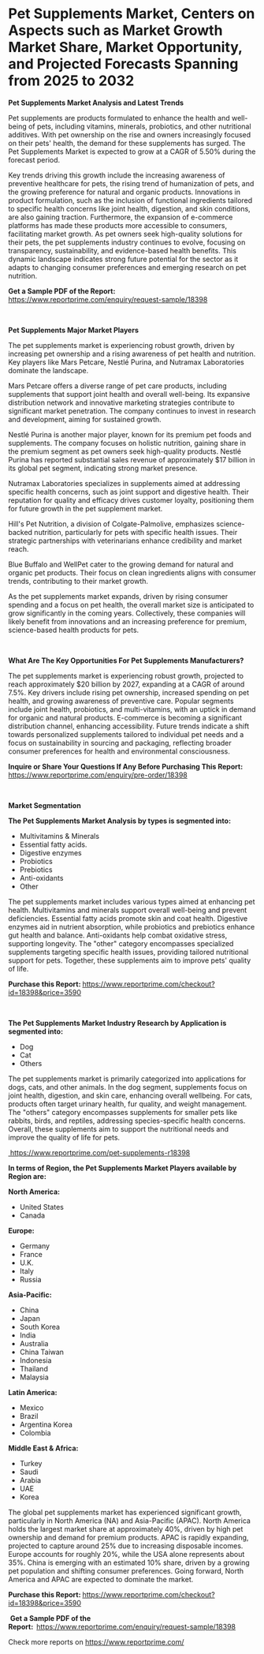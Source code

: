 <p><h1>Pet Supplements Market, Centers on Aspects such as Market Growth Market Share, Market Opportunity, and Projected Forecasts Spanning from 2025 to 2032</h1></p><p><strong>Pet Supplements Market Analysis and Latest Trends</strong></p>
<p><p>Pet supplements are products formulated to enhance the health and well-being of pets, including vitamins, minerals, probiotics, and other nutritional additives. With pet ownership on the rise and owners increasingly focused on their pets' health, the demand for these supplements has surged. The Pet Supplements Market is expected to grow at a CAGR of 5.50% during the forecast period. </p><p>Key trends driving this growth include the increasing awareness of preventive healthcare for pets, the rising trend of humanization of pets, and the growing preference for natural and organic products. Innovations in product formulation, such as the inclusion of functional ingredients tailored to specific health concerns like joint health, digestion, and skin conditions, are also gaining traction. Furthermore, the expansion of e-commerce platforms has made these products more accessible to consumers, facilitating market growth. As pet owners seek high-quality solutions for their pets, the pet supplements industry continues to evolve, focusing on transparency, sustainability, and evidence-based health benefits. This dynamic landscape indicates strong future potential for the sector as it adapts to changing consumer preferences and emerging research on pet nutrition.</p></p>
<p><strong>Get a Sample PDF of the Report:&nbsp;</strong> <a href="https://www.reportprime.com/enquiry/request-sample/18398?utm_campaign=2722&utm_medium=2&utm_source=Github&utm_content=ia&utm_term=19032025&utm_id=pet-supplements">https://www.reportprime.com/enquiry/request-sample/18398</a></p>
<p>&nbsp;</p>
<p><strong>Pet Supplements Major Market Players</strong></p>
<p><p>The pet supplements market is experiencing robust growth, driven by increasing pet ownership and a rising awareness of pet health and nutrition. Key players like Mars Petcare, Nestlé Purina, and Nutramax Laboratories dominate the landscape.</p><p>Mars Petcare offers a diverse range of pet care products, including supplements that support joint health and overall well-being. Its expansive distribution network and innovative marketing strategies contribute to significant market penetration. The company continues to invest in research and development, aiming for sustained growth.</p><p>Nestlé Purina is another major player, known for its premium pet foods and supplements. The company focuses on holistic nutrition, gaining share in the premium segment as pet owners seek high-quality products. Nestlé Purina has reported substantial sales revenue of approximately $17 billion in its global pet segment, indicating strong market presence.</p><p>Nutramax Laboratories specializes in supplements aimed at addressing specific health concerns, such as joint support and digestive health. Their reputation for quality and efficacy drives customer loyalty, positioning them for future growth in the pet supplement market.</p><p>Hill's Pet Nutrition, a division of Colgate-Palmolive, emphasizes science-backed nutrition, particularly for pets with specific health issues. Their strategic partnerships with veterinarians enhance credibility and market reach.</p><p>Blue Buffalo and WellPet cater to the growing demand for natural and organic pet products. Their focus on clean ingredients aligns with consumer trends, contributing to their market growth.</p><p>As the pet supplements market expands, driven by rising consumer spending and a focus on pet health, the overall market size is anticipated to grow significantly in the coming years. Collectively, these companies will likely benefit from innovations and an increasing preference for premium, science-based health products for pets.</p></p>
<p>&nbsp;</p>
<p><strong>What Are The Key Opportunities For Pet Supplements Manufacturers?</strong></p>
<p><p>The pet supplements market is experiencing robust growth, projected to reach approximately $20 billion by 2027, expanding at a CAGR of around 7.5%. Key drivers include rising pet ownership, increased spending on pet health, and growing awareness of preventive care. Popular segments include joint health, probiotics, and multi-vitamins, with an uptick in demand for organic and natural products. E-commerce is becoming a significant distribution channel, enhancing accessibility. Future trends indicate a shift towards personalized supplements tailored to individual pet needs and a focus on sustainability in sourcing and packaging, reflecting broader consumer preferences for health and environmental consciousness.</p></p>
<p><strong>Inquire or Share Your Questions If Any Before Purchasing This Report:</strong> <a href="https://www.reportprime.com/enquiry/pre-order/18398?utm_campaign=2722&utm_medium=2&utm_source=Github&utm_content=ia&utm_term=19032025&utm_id=pet-supplements">https://www.reportprime.com/enquiry/pre-order/18398</a></p>
<p>&nbsp;</p>
<p><strong>Market Segmentation</strong></p>
<p><strong>The Pet Supplements Market Analysis by types is segmented into:</strong></p>
<p><ul><li>Multivitamins & Minerals</li><li>Essential fatty acids.</li><li>Digestive enzymes</li><li>Probiotics</li><li>Prebiotics</li><li>Anti-oxidants</li><li>Other</li></ul></p>
<p><p>The pet supplements market includes various types aimed at enhancing pet health. Multivitamins and minerals support overall well-being and prevent deficiencies. Essential fatty acids promote skin and coat health. Digestive enzymes aid in nutrient absorption, while probiotics and prebiotics enhance gut health and balance. Anti-oxidants help combat oxidative stress, supporting longevity. The "other" category encompasses specialized supplements targeting specific health issues, providing tailored nutritional support for pets. Together, these supplements aim to improve pets' quality of life.</p></p>
<p><strong>Purchase this Report:&nbsp;</strong><a href="https://www.reportprime.com/checkout?id=18398&price=3590&utm_campaign=2722&utm_medium=2&utm_source=Github&utm_content=ia&utm_term=19032025&utm_id=pet-supplements">https://www.reportprime.com/checkout?id=18398&price=3590</a></p>
<p>&nbsp;</p>
<p><strong>The Pet Supplements Market Industry Research by Application is segmented into:</strong></p>
<p><ul><li>Dog</li><li>Cat</li><li>Others</li></ul></p>
<p><p>The pet supplements market is primarily categorized into applications for dogs, cats, and other animals. In the dog segment, supplements focus on joint health, digestion, and skin care, enhancing overall wellbeing. For cats, products often target urinary health, fur quality, and weight management. The "others" category encompasses supplements for smaller pets like rabbits, birds, and reptiles, addressing species-specific health concerns. Overall, these supplements aim to support the nutritional needs and improve the quality of life for pets.</p></p>
<p><a href="https://www.reportprime.com/pet-supplements-r18398?utm_campaign=2722&utm_medium=2&utm_source=Github&utm_content=ia&utm_term=19032025&utm_id=pet-supplements">&nbsp;https://www.reportprime.com/pet-supplements-r18398</a></p>
<p><strong>In terms of Region, the Pet Supplements Market Players available by Region are:</strong></p>
<p>
    <p> <strong> North America: </strong>
        <ul>
            <li>United States</li>
            <li>Canada</li>
        </ul>
        </p> 
    <p> <strong> Europe: </strong>
        <ul>
            <li>Germany</li>
            <li>France</li>
            <li>U.K.</li>
            <li>Italy</li>
            <li>Russia</li>
        </ul>
        </p> 
    <p> <strong> Asia-Pacific: </strong>
        <ul>
            <li>China</li>
            <li>Japan</li>
            <li>South Korea</li>
            <li>India</li>
            <li>Australia</li>
            <li>China Taiwan</li>
            <li>Indonesia</li>
            <li>Thailand</li>
            <li>Malaysia</li>
        </ul>
        </p> 
    <p> <strong> Latin America: </strong>
        <ul>
            <li>Mexico</li>
            <li>Brazil</li>
            <li>Argentina Korea</li>
            <li>Colombia</li>
        </ul>
        </p> 
    <p> <strong> Middle East & Africa: </strong>
        <ul>
            <li>Turkey</li>
            <li>Saudi</li>
            <li>Arabia</li>
            <li>UAE</li>
            <li>Korea</li>
        </ul>
    </p>
    </p>
<p><p>The global pet supplements market has experienced significant growth, particularly in North America (NA) and Asia-Pacific (APAC). North America holds the largest market share at approximately 40%, driven by high pet ownership and demand for premium products. APAC is rapidly expanding, projected to capture around 25% due to increasing disposable incomes. Europe accounts for roughly 20%, while the USA alone represents about 35%. China is emerging with an estimated 10% share, driven by a growing pet population and shifting consumer preferences. Going forward, North America and APAC are expected to dominate the market.</p></p>
<p><strong>Purchase this Report: </strong><a href="https://www.reportprime.com/checkout?id=18398&price=3590&utm_campaign=2722&utm_medium=2&utm_source=Github&utm_content=ia&utm_term=19032025&utm_id=pet-supplements">https://www.reportprime.com/checkout?id=18398&price=3590</a></p>
<p>&nbsp;<strong>Get a Sample PDF of the Report:&nbsp;&nbsp;</strong><a href="https://www.reportprime.com/enquiry/request-sample/18398?utm_campaign=2722&utm_medium=2&utm_source=Github&utm_content=ia&utm_term=19032025&utm_id=pet-supplements">https://www.reportprime.com/enquiry/request-sample/18398</a></p>
<p><strong></strong></p>
<p>Check more reports on <a href="https://www.reportprime.com/?utm_campaign=2722&utm_medium=2&utm_source=Github&utm_content=ia&utm_term=19032025&utm_id=pet-supplements">https://www.reportprime.com/</a></p>